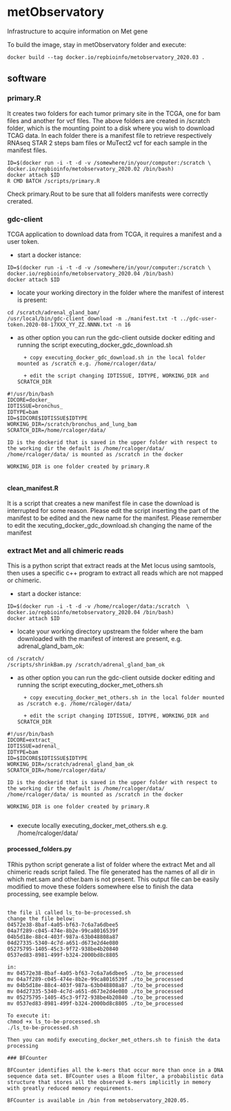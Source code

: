 # metObservatory
Infrastructure to acquire information on Met gene

To build the image, stay in metObservatory folder and execute:

```
docker build --tag docker.io/repbioinfo/metobservatory_2020.03 .

```

## software

### primary.R

It creates two folders for each tumor primary site in the TCGA, one for bam files and another for vcf files. The above folders are created in /scratch folder, which is the mounting point to a disk where you wish to download TCAG data. In each folder there is a manifest file to retrieve respectively RNAseq STAR 2 steps bam files or MuTect2 vcf for each sample in the manifest files.

```
ID=$(docker run -i -t -d -v /somewhere/in/your/computer:/scratch \ 
docker.io/repbioinfo/metobservatory_2020.02 /bin/bash)
docker attach $ID
R CMD BATCH /scripts/primary.R
```

Check primary.Rout to be sure that all folders manifests were correctly crerated.


### gdc-client

TCGA application to download data from TCGA, it requires a manifest and a user token.

- start a docker istance:

```
ID=$(docker run -i -t -d -v /somewhere/in/your/computer:/scratch \ 
docker.io/repbioinfo/metobservatory_2020.04 /bin/bash)
docker attach $ID
```

- locate your working directory in the folder where the manifest of interest is present:
    
 ``` 
 cd /scratch/adrenal_gland_bam/
/usr/local/bin/gdc-client download -m ./manifest.txt -t ../gdc-user-token.2020-08-17XXX_YY_ZZ.NNNN.txt -n 16
```

- as other option you can run the gdc-client outside docker editing and running the script executing_docker_gdc_download.sh

		+ copy executing_docker_gdc_download.sh in the local folder mounted as /scratch e.g. /home/rcaloger/data/
		
		+ edit the script changing IDTISSUE, IDTYPE, WORKING_DIR and SCRATCH_DIR

 ``` 
 #!/usr/bin/bash
 IDCORE=docker_
 IDTISSUE=bronchus_
 IDTYPE=bam
 ID=$IDCORE$IDTISSUE$IDTYPE
 WORKING_DIR=/scratch/bronchus_and_lung_bam
 SCRATCH_DIR=/home/rcaloger/data/
 
 ID is the dockerid that is saved in the upper folder with respect to the working dir the default is /home/rcaloger/data/
 /home/rcaloger/data/ is mounted as /scratch in the docker
 
 WORKING_DIR is one folder created by primary.R
  
```

#### clean_manifest.R

It is a script that creates a new manifest file in case the download is interrupted for some reason. Please edit the script inserting the part of the manifest to be edited and the new name for the manifest. Please remember to edit the xecuting_docker_gdc_download.sh changing the name of the manifest

### extract Met and all chimeric reads

This is a python script that extract reads at the Met locus using samtools, then uses a specific c++ program to extract all reads which are not mapped or chimeric.

- start a docker istance:

```
ID=$(docker run -i -t -d -v /home/rcaloger/data:/scratch  \ 
docker.io/repbioinfo/metobservatory_2020.04 /bin/bash)
docker attach $ID
```

- locate your working directory upstream the folder where the bam downloaded with the manifest of interest are present, e.g. adrenal_gland_bam_ok:
    
 ``` 
 cd /scratch/
/scripts/shrinkBam.py /scratch/adrenal_gland_bam_ok
```

- as other option you can run the gdc-client outside docker editing and running the script executing_docker_met_others.sh

		+ copy executing_docker_met_others.sh in the local folder mounted as /scratch e.g. /home/rcaloger/data/
		
		+ edit the script changing IDTISSUE, IDTYPE, WORKING_DIR and SCRATCH_DIR

 ``` 
 #!/usr/bin/bash
 IDCORE=extract_
 IDTISSUE=adrenal_
 IDTYPE=bam
 ID=$IDCORE$IDTISSUE$IDTYPE
 WORKING_DIR=/scratch/adrenal_gland_bam_ok
 SCRATCH_DIR=/home/rcaloger/data/
 
 ID is the dockerid that is saved in the upper folder with respect to the working dir the default is /home/rcaloger/data/
 /home/rcaloger/data/ is mounted as /scratch in the docker
 
 WORKING_DIR is one folder created by primary.R
  
```

- execute locally executing_docker_met_others.sh e.g. /home/rcaloger/data/

#### processed_folders.py

TRhis python script generate a list of folder where the extract Met and all chimeric reads script failed. The file generated has the names of all dir in which met.sam and other.bam is not present. This output file can be easily modified to move these folders somewhere else to finish the data processing, see example below.

```

the file il called ls_to-be-processed.sh
change the file below:
04572e38-8baf-4a05-bf63-7c6a7a6dbee5
04a7f289-c045-474e-8b2e-99ca8016539f
04b5d18e-88c4-403f-987a-63b048808a87
04d27335-5340-4c7d-a651-d673e2d4e080
05275795-1405-45c3-9f72-938be4b20840
0537ed83-8981-499f-b324-2000bd8c8805

in:
mv 04572e38-8baf-4a05-bf63-7c6a7a6dbee5 ./to_be_processed							
mv 04a7f289-c045-474e-8b2e-99ca8016539f ./to_be_processed							
mv 04b5d18e-88c4-403f-987a-63b048808a87 ./to_be_processed							
mv 04d27335-5340-4c7d-a651-d673e2d4e080 ./to_be_processed							
mv 05275795-1405-45c3-9f72-938be4b20840 ./to_be_processed							
mv 0537ed83-8981-499f-b324-2000bd8c8805 ./to_be_processed	

To execute it:
chmod +x ls_to-be-processed.sh
./ls_to-be-processed.sh

Then you can modify executing_docker_met_others.sh to finish the data processing

### BFCounter

BFCounter identifies all the k-mers that occur more than once in a DNA sequence data set. BFCounter uses a Bloom filter, a probabilistic data structure that stores all the observed k-mers implicitly in memory with greatly reduced memory requirements.

BFCounter is available in /bin from metobservatory_2020.05.

```